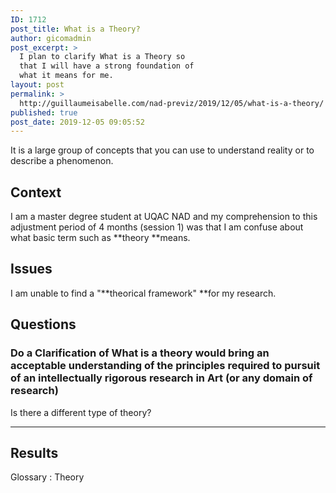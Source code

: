```yaml
---
ID: 1712
post_title: What is a Theory?
author: gicomadmin
post_excerpt: >
  I plan to clarify What is a Theory so
  that I will have a strong foundation of
  what it means for me.
layout: post
permalink: >
  http://guillaumeisabelle.com/nad-previz/2019/12/05/what-is-a-theory/
published: true
post_date: 2019-12-05 09:05:52
---
```

<!-- wp:paragraph -->

It is a large group of concepts that you can use to understand reality or to describe a phenomenon.

<!-- /wp:paragraph -->

<!-- wp:heading -->

## Context

<!-- /wp:heading -->

<!-- wp:paragraph -->

I am a master degree student at UQAC NAD and my comprehension to this adjustment period of 4 months (session 1) was that I am confuse about what basic term such as **theory **means.

<!-- /wp:paragraph -->

<!-- wp:heading -->

## Issues

<!-- /wp:heading -->

<!-- wp:paragraph -->

I am unable to find a "**theorical framework" **for my research.

<!-- /wp:paragraph -->

<!-- wp:heading -->

## Questions

<!-- /wp:heading -->

<!-- wp:heading {"level":3} -->

### Do a Clarification of What is a theory would bring an acceptable understanding of the principles required to pursuit of an intellectually rigorous research in Art (or any domain of research)

<!-- /wp:heading -->

<!-- wp:paragraph -->

Is there a different type of theory?

<!-- /wp:paragraph -->

<!-- wp:paragraph -->



<!-- /wp:paragraph -->

<!-- wp:separator -->

<hr class="wp-block-separator" />

<!-- /wp:separator -->

<!-- wp:heading -->

## Results

<!-- /wp:heading -->

<!-- wp:paragraph -->

Glossary : Theory

<!-- /wp:paragraph -->